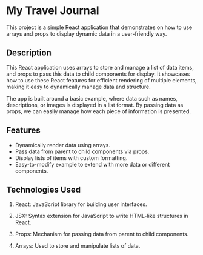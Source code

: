 # My Travel Journal

This project is a simple React application that demonstrates on how to use arrays and props to display dynamic data in a user-friendly way.

## Description

This React application uses arrays to store and manage a list of data items, and props to pass this data to child components for display. It showcases how to use these React features for efficient rendering of multiple elements, making it easy to dynamically manage data and structure.

The app is built around a basic example, where data such as names, descriptions, or images is displayed in a list format. By passing data as props, we can easily manage how each piece of information is presented.

## Features

* Dynamically render data using arrays.
* Pass data from parent to child components via props.
* Display lists of items with custom formatting.
* Easy-to-modify example to extend with more data or different components.



## Technologies Used

1. React: JavaScript library for building user interfaces.

2. JSX: Syntax extension for JavaScript to write HTML-like structures in React.

3. Props: Mechanism for passing data from parent to child components.

4. Arrays: Used to store and manipulate lists of data.

